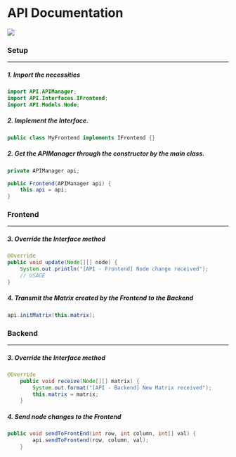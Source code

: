 # API Documentation

![](https://img.shields.io/badge/API%20version-18.11.2021-green?style=for-the-badge)

### Setup
___
##### 1. Import the necessities
```java
import API.APIManager;
import API.Interfaces.IFrontend;
import API.Models.Node;
```
##### 2. Implement the Interface.
```java
public class MyFrontend implements IFrontend {}
```
##### 2. Get the APIManager through the constructor by the main class.
```java
private APIManager api;

public Frontend(APIManager api) {
    this.api = api;
}
```
### Frontend
___
##### 3. Override the Interface method
```java
@Override
public void update(Node[][] node) {
    System.out.println("[API - Frontend] Node change received");
    // USAGE
}
```
##### 4. Transmit the Matrix created by the Frontend to the Backend
```java
api.initMatrix(this.matrix);
```
### Backend
___
##### 3. Override the Interface method
```java
@Override
    public void receive(Node[][] matrix) {
        System.out.format("[API - Backend] New Matrix received");
        this.matrix = matrix;
    }
```
##### 4. Send node changes to the Frontend
```java
public void sendToFrontEnd(int row, int column, int[] val) {
        api.sendToFrontend(row, column, val);
    }
```